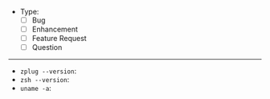 <!--
# Before Submitting

Please read this instructions carefully!

1. If it is not reported according to this issue template, it may be closed unconditionally
2. In accordance with "Issue Type", you should uncomment below "EDITING AREA" corresponding the part
3. You checked the [FAQ](https://github.com/zplug/zplug/wiki/FAQ) for common problems.
4. Check your [requirements](https://github.com/zplug/zplug/wiki/FAQ#what-are-the-requirements) are satisfied.
-->

<!-- Check at least one that applies below: -->

- Type:
    - [ ] Bug
    - [ ] Enhancement
    - [ ] Feature Request
    - [ ] Question

---

- `zplug --version`: <!-- REPLACE ME -->
- `zsh --version`: <!-- REPLACE ME -->
- `uname -a`: <!-- REPLACE ME -->

<!-- EDITING AREA -->

<!-- Type: Bug

## Minimal zshrc (with less than 30 lines)

Create a minimal reproducing set of configurations for this issue. Please remove all unnecessary parts!

```zsh
source ~/.zplug/init.zsh

#zplug "foo/bar", tag:baz
#zplug "...

if zplug check || zplug install; then
  zplug load --verbose
fi
```

## Step to reproduce

1. REPLACE ME
2. REPLACE ME
3. ...

-->

<!-- Type: Enhancement
Please give us a pull request if possible!
-->

<!-- Type: Feature Request

Please give us a pull request if possible!

## What you want

REPLACE ME: Specifically describe the details of the function you want

## Usage

REPLACE ME: Please tell us the specific usage scene. What kind of convenience does it provide?

-->

<!-- Type: Question

Warning: Basically, GitHub Issues is an issue tracker and not a place to ask questions. Please refrain from as much as possible. In zplug, we provide Slack team instead: https://zplug.herokuapp.com

-->
